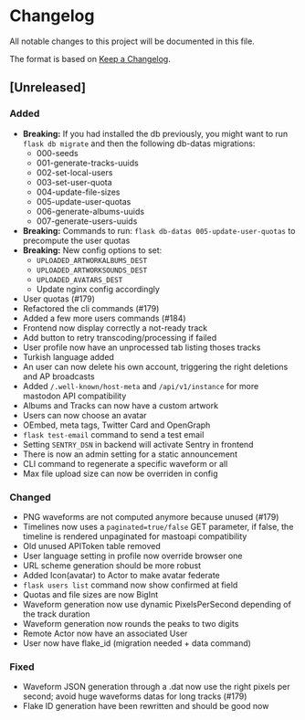 # Changelog
All notable changes to this project will be documented in this file.

The format is based on [Keep a Changelog](https://keepachangelog.com/en/1.0.0/).

## [Unreleased]
### Added
- **Breaking:** If you had installed the db previously, you might want to run `flask db migrate` and then the following db-datas migrations:
    - 000-seeds
    - 001-generate-tracks-uuids
    - 002-set-local-users
    - 003-set-user-quota
    - 004-update-file-sizes
    - 005-update-user-quotas
    - 006-generate-albums-uuids
    - 007-generate-users-uuids
- **Breaking:** Commands to run: `flask db-datas 005-update-user-quotas` to precompute the user quotas
- **Breaking:** New config options to set:
    - `UPLOADED_ARTWORKALBUMS_DEST`
    - `UPLOADED_ARTWORKSOUNDS_DEST`
    - `UPLOADED_AVATARS_DEST`
    - Update nginx config accordingly
- User quotas (#179)
- Refactored the cli commands (#179)
- Added a few more users commands (#184)
- Frontend now display correctly a not-ready track
- Add button to retry transcoding/processing if failed
- User profile now have an unprocessed tab listing thoses tracks
- Turkish language added
- An user can now delete his own account, triggering the right deletions and AP broadcasts
- Added `/.well-known/host-meta` and `/api/v1/instance` for more mastodon API compatibility
- Albums and Tracks can now have a custom artwork
- Users can now choose an avatar
- OEmbed, meta tags, Twitter Card and OpenGraph
- `flask test-email` command to send a test email
- Setting `SENTRY_DSN` in backend will activate Sentry in frontend
- There is now an admin setting for a static announcement
- CLI command to regenerate a specific waveform or all
- Max file upload size can now be overriden in config

### Changed
- PNG waveforms are not computed anymore because unused (#179)
- Timelines now uses a `paginated=true/false` GET parameter, if false, the timeline is rendered unpaginated for mastoapi compatibility
- Old unused APIToken table removed
- User language setting in profile now override browser one
- URL scheme generation should be more robust
- Added Icon(avatar) to Actor to make avatar federate
- `flask users list` command now show confirmed at field
- Quotas and file sizes are now BigInt
- Waveform generation now use dynamic PixelsPerSecond depending of the track duration
- Waveform generation now rounds the peaks to two digits
- Remote Actor now have an associated User
- User now have flake_id (migration needed + data command)

### Fixed
- Waveform JSON generation through a .dat now use the right pixels per second; avoid huge waveforms datas for long tracks (#179)
- Flake ID generation have been rewritten and should be good now
